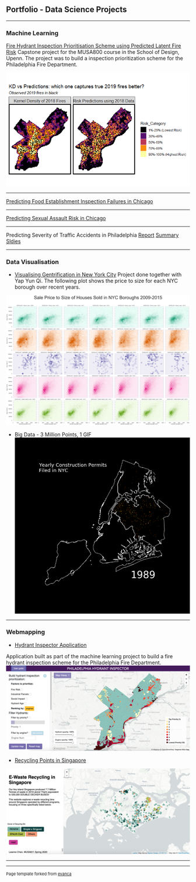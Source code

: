 ## Portfolio - Data Science Projects

---

### Machine Learning

[Fire Hydrant Inspection Prioritisation Scheme using Predicted Latent Fire Risk](https://pennmusa.github.io/MUSA_801.io/project_12/index.html) 
Capstone project for the MUSA800 course in the School of Design, Upenn. The project was to build a inspection prioritization scheme for the Philadelphia Fire Department. 

<img src="images/latentFire.png?raw=true"/> 

---
[Predicting Food Establishment Inspection Failures in Chicago](/pdf/sample_presentation.pdf)

---
[Predicting Sexual Assault Risk in Chicago](http://example.com/)

---
Predicting Severity of Traffic Accidents in Philadelphia
[Report](/pdf/CIS_519_Project_Report.pdf)
[Summary Sldies](/pdf/cis519_summary_slides.pdf)

---

### Data Visualisation 

- [Visualising Gentrification in New York City](https://leannechan.github.io/Gentrification-Trends-In-NYC/.) 
Project done together with Yap Yun Qi. 
The following plot shows the price to size for each NYC borough over recent years. 
<img src="images/plot4_Size_to_price_ByBoroughYear.png?raw=true"/> 


- Big Data - 3 Million Points, 1 GIF
![GIF](https://github.com/LeanneChan/LeanneChan.github.io/blob/master/images/permits_89_19.gif)
---

### Webmapping

- [Hydrant Inspector Application](https://njxinran95.github.io/PhillyFire_App/) 

Application built as part of the machine learning project to build a fire hydrant inspection scheme for the Philadelphia Fire Department. 
<img src="images/hydrantInspector.png?raw=true"/> 
- [Recycling Points in Singapore](https://leannechan.github.io/MUSA611_Midterm/)
<img src="images/recycling.png?raw=true"/> 

---



---
<p style="font-size:11px">Page template forked from <a href="https://github.com/evanca/quick-portfolio">evanca</a></p>
<!-- Remove above link if you don't want to attibute -->
